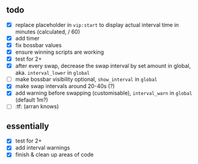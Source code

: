## todo

- [x] replace placeholder in `vip:start` to display actual interval time in minutes (calculated, / 60)
- [x] add timer
- [x] fix bossbar values
- [x] ensure winning scripts are working
- [x] test for 2+
- [x] after every swap, decrease the swap interval by set amount in global, aka. `interval_lower` in `global`
- [ ] make bossbar visibility optional, `show_interval` in `global`
- [x] make swap intervals around 20-40s (?)
- [x] add warning before swapping (customisable), `interval_warn` in `global` (default 1m?)
- [ ] :tf: (arran knows)

## essentially

- [x] test for 2+
- [x] add interval warnings
- [x] finish & clean up areas of code
